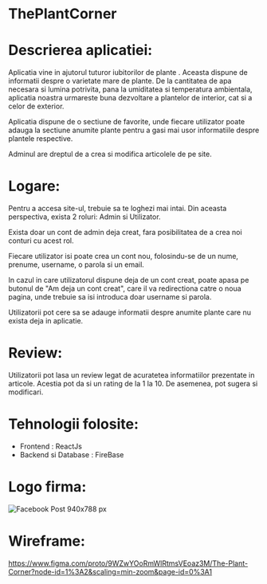 # ThePlantCorner

# Descrierea aplicatiei:

Aplicatia vine in ajutorul tuturor iubitorilor de plante . Aceasta dispune de informatii despre o varietate mare de plante. De la cantitatea de apa necesara si lumina potrivita, pana la umiditatea si temperatura ambientala, aplicatia noastra urmareste buna dezvoltare a plantelor de interior, cat si a celor de exterior.

Aplicatia dispune de o sectiune de favorite, unde fiecare utilizator poate adauga la sectiune anumite plante pentru a gasi mai usor informatiile despre plantele respective.

Adminul are dreptul de a crea si modifica articolele de pe site. 

# Logare:

Pentru a accesa site-ul, trebuie sa te loghezi mai intai. Din aceasta perspectiva, exista 2 roluri: Admin si Utilizator.

Exista doar un cont de admin deja creat, fara posibilitatea de a crea noi conturi cu acest rol.

Fiecare utilizator isi poate crea un cont nou, folosindu-se de un nume, prenume, username, o parola si un email. 

In cazul in care utilizatorul dispune deja de un cont creat, poate apasa pe butonul de "Am deja un cont creat", care il va redirectiona catre o noua pagina, unde trebuie sa isi introduca doar username si parola.

Utilizatorii pot cere sa se adauge informatii despre anumite plante care nu exista deja in aplicatie.

# Review:

Utilizatorii pot lasa un review legat de acuratetea informatiilor prezentate in articole. Acestia pot da si un rating de la 1 la 10. De asemenea, pot sugera si modificari.

# Tehnologii folosite:

- Frontend : ReactJs
- Backend si Database : FireBase

# Logo firma:

![Facebook Post 940x788 px](https://user-images.githubusercontent.com/81576888/158579776-94a63c49-33df-4c7c-ab8c-cf121295653f.png)

# Wireframe:

https://www.figma.com/proto/9WZwYOoRmWlRtmsVEoaz3M/The-Plant-Corner?node-id=1%3A2&scaling=min-zoom&page-id=0%3A1
